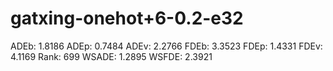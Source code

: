 # gatxing-onehot+6-0.2-e32

ADEb: 1.8186
ADEp: 0.7484
ADEv: 2.2766
FDEb: 3.3523
FDEp: 1.4331
FDEv: 4.1169
Rank: 699
WSADE: 1.2895
WSFDE: 2.3921